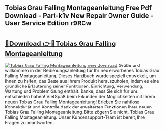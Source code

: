 ## Tobias Grau Falling Montageanleitung Free Pdf Download - Part-k1v New Repair Owner Guide - User Service Edition r9RCw

# <h2><a href="http://df6icl.blite.top/?on=Tobias+Grau+Falling+Montageanleitung">🔗Download 👉🔴 Tobias Grau Falling Montageanleitung</a></h2>

[![Tobias Grau Falling Montageanleitung new download](https://i.imgur.com/lujVjoI.png)](http://df6icl.blite.top/?on=Tobias+Grau+Falling+Montageanleitung)
Grüße und willkommen in der Bedienungsanleitung für Ihr neu erworbenes Tobias Grau Falling Montageanleitung. Dieses Handbuch wurde speziell entwickelt, um Ihnen zu helfen, das Beste aus Ihrem Produkt herauszuholen, indem es eine gründliche Erläuterung seiner Funktionen, Einrichtung, Verwendung, Wartung und Problemlösung enthält. Danke, dass Sie sich für uns entschieden haben! Viel Spaß beim Erkunden der Möglichkeiten mit Ihrem neuen Tobias Grau Falling Montageanleitung! Erleben Sie nahtlose Konnektivität und Kontrolle dank der erweiterten Funktionen Ihres neuen Tobias Grau Falling Montageanleitung. Bitte zögern Sie nicht, Tobias Grau Falling Montageanleitung. Unser Kundensupport-Team ist bereit, Ihre Fragen zu beantworten.
